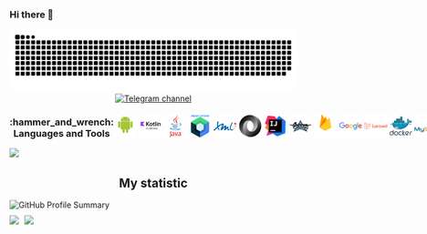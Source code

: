 ### Hi there 👋

<div align="center">
  <div align="center">
    <picture>
      <source
        media="(prefers-color-scheme: dark)"
        srcset="https://raw.githubusercontent.com/platane/snk/output/github-contribution-grid-snake-dark.svg"
      />
      <source
        media="(prefers-color-scheme: light)"
        srcset="https://raw.githubusercontent.com/platane/snk/output/github-contribution-grid-snake.svg"
      />
      <img
        alt="github contribution grid snake animation"
        src="https://raw.githubusercontent.com/platane/snk/output/github-contribution-grid-snake.svg"
      />
  </picture>
  </div>
  <a href="https://t.me/agaperra">
    <img src="https://img.shields.io/badge/-Channel-1a1b27?style=for-the-badge&logo=telegram" alt="Telegram channel">
  </a>
</div>

<div align="center" style="display: flex; align-items: center;">
  <h3>:hammer_and_wrench: Languages and Tools</h3>
    <img src="https://github.com/devicons/devicon/blob/master/icons/android/android-original-wordmark.svg" title="Android" **alt="Android" width="40" height="40"/>&nbsp;
    <img src="https://github.com/devicons/devicon/blob/master/icons/kotlin/kotlin-original-wordmark.svg" title="Kotlin" alt="Kotlin" width="40" height="40"/>&nbsp;
    <img src="https://github.com/devicons/devicon/blob/master/icons/java/java-original-wordmark.svg" title="Java" alt="Java" width="40" height="40"/>&nbsp;
       <img src="https://github.com/devicons/devicon/blob/master/icons/jetpackcompose/jetpackcompose-original-wordmark.svg" title="Jetpack Compose" **alt="Jetpack Compose" width="40" height="40"/>&nbsp;
        <img src="https://github.com/devicons/devicon/blob/master/icons/xml/xml-original.svg" title="XML" **alt="XML" width="40" height="40"/>&nbsp;
         <img src="https://github.com/devicons/devicon/blob/master/icons/json/json-original.svg" title="Json" **alt="Json" width="40" height="40"/>&nbsp;
     <img src="https://github.com/devicons/devicon/blob/master/icons/intellij/intellij-original.svg" title="IntelliJ" **alt="IntelliJ" width="40" height="40"/>&nbsp;
       <img src="https://github.com/devicons/devicon/blob/master/icons/groovy/groovy-original.svg" title="Groovy" **alt="Groovy" width="40" height="40"/>&nbsp;
   <img src="https://github.com/devicons/devicon/blob/master/icons/firebase/firebase-original-wordmark.svg" title="Firebase" **alt="Firebase" width="40" height="40"/>&nbsp;
     <img src="https://github.com/devicons/devicon/blob/master/icons/google/google-original-wordmark.svg" title="Google" **alt="Google" width="40" height="40"/>&nbsp;<br>
     <img src="https://github.com/devicons/devicon/blob/master/icons/laravel/laravel-original-wordmark.svg" title="Laravel" **alt="Laravel" width="40" height="40"/>&nbsp;
  <img src="https://github.com/devicons/devicon/blob/master/icons/docker/docker-original-wordmark.svg" title="Docker" alt="Docker " width="40" height="40"/>&nbsp;
    <img src="https://github.com/devicons/devicon/blob/master/icons/mysql/mysql-original-wordmark.svg" title="Mysql" alt="Mysql " width="40" height="40"/>&nbsp;
      <img src="https://github.com/devicons/devicon/blob/master/icons/php/php-original.svg" title="PHP" alt="PHP " width="40" height="40"/>&nbsp;
      <img src="https://github.com/devicons/devicon/blob/master/icons/phpstorm/phpstorm-original.svg" title="PhpStorm" alt="PhpStorm " width="40" height="40"/>&nbsp;
        <img src="https://github.com/devicons/devicon/blob/master/icons/postman/postman-original-wordmark.svg" title="Postman" alt="Postman " width="40" height="40"/>&nbsp;
  <img src="https://github.com/devicons/devicon/blob/master/icons/git/git-original-wordmark.svg" title="Git" **alt="Git" width="40" height="40"/>&nbsp;
    <img src="https://github.com/devicons/devicon/blob/master/icons/python/python-original-wordmark.svg" title="Python" **alt="Python" width="40" height="40"/>&nbsp;
      <img src="https://github.com/devicons/devicon/blob/master/icons/unity/unity-original-wordmark.svg" title="Unity" **alt="Unity" width="40" height="40"/>&nbsp;
</div>

<img src="https://user-images.githubusercontent.com/73097560/115834477-dbab4500-a447-11eb-908a-139a6edaec5c.gif">

<div id="stats" align="center" style="display: flex; flex-direction: column;">
    <h2>My statistic</h2>
    <a style="display: flex; align-items: center;">
        <img src="https://github-profile-summary-cards.vercel.app/api/cards/profile-details?username=agaperra&theme=dark" alt="GitHub Profile Summary" style="margin-bottom: 10px;" />
    </a>
    <a style="display: flex;">
        <img src="https://github-profile-summary-cards.vercel.app/api/cards/repos-per-language?username=agaperra&theme=dark" style="margin-right: 10px;">
        <img src="https://github-profile-summary-cards.vercel.app/api/cards/stats?username=agaperra&theme=dark">
    </a>
</div>
